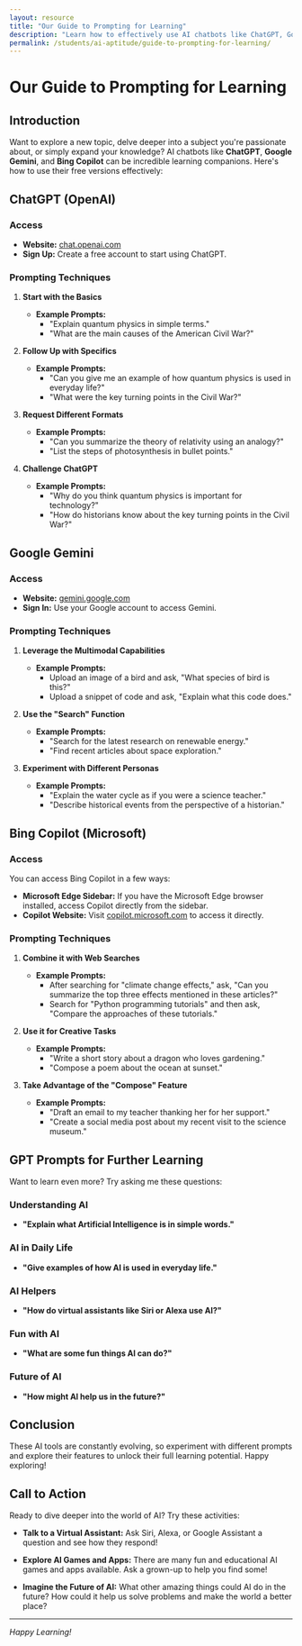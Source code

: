 ```yaml
---
layout: resource
title: "Our Guide to Prompting for Learning"
description: "Learn how to effectively use AI chatbots like ChatGPT, Google Gemini, and Bing Copilot to explore new topics and expand your knowledge."
permalink: /students/ai-aptitude/guide-to-prompting-for-learning/
---
```


# Our Guide to Prompting for Learning

## Introduction
Want to explore a new topic, delve deeper into a subject you're passionate about, or simply expand your knowledge? AI chatbots like **ChatGPT**, **Google Gemini**, and **Bing Copilot** can be incredible learning companions. Here's how to use their free versions effectively:

## ChatGPT (OpenAI)

### Access
- **Website:** [chat.openai.com](https://chat.openai.com)
- **Sign Up:** Create a free account to start using ChatGPT.

### Prompting Techniques

1. **Start with the Basics**
   - **Example Prompts:**
     - "Explain quantum physics in simple terms."
     - "What are the main causes of the American Civil War?"

2. **Follow Up with Specifics**
   - **Example Prompts:**
     - "Can you give me an example of how quantum physics is used in everyday life?"
     - "What were the key turning points in the Civil War?"

3. **Request Different Formats**
   - **Example Prompts:**
     - "Can you summarize the theory of relativity using an analogy?"
     - "List the steps of photosynthesis in bullet points."

4. **Challenge ChatGPT**
   - **Example Prompts:**
     - "Why do you think quantum physics is important for technology?"
     - "How do historians know about the key turning points in the Civil War?"

## Google Gemini

### Access
- **Website:** [gemini.google.com](https://gemini.google.com)
- **Sign In:** Use your Google account to access Gemini.

### Prompting Techniques

1. **Leverage the Multimodal Capabilities**
   - **Example Prompts:**
     - Upload an image of a bird and ask, "What species of bird is this?"
     - Upload a snippet of code and ask, "Explain what this code does."

2. **Use the "Search" Function**
   - **Example Prompts:**
     - "Search for the latest research on renewable energy."
     - "Find recent articles about space exploration."

3. **Experiment with Different Personas**
   - **Example Prompts:**
     - "Explain the water cycle as if you were a science teacher."
     - "Describe historical events from the perspective of a historian."

## Bing Copilot (Microsoft)

### Access
You can access Bing Copilot in a few ways:
- **Microsoft Edge Sidebar:** If you have the Microsoft Edge browser installed, access Copilot directly from the sidebar.
- **Copilot Website:** Visit [copilot.microsoft.com](https://copilot.microsoft.com) to access it directly.

### Prompting Techniques

1. **Combine it with Web Searches**
   - **Example Prompts:**
     - After searching for "climate change effects," ask, "Can you summarize the top three effects mentioned in these articles?"
     - Search for "Python programming tutorials" and then ask, "Compare the approaches of these tutorials."

2. **Use it for Creative Tasks**
   - **Example Prompts:**
     - "Write a short story about a dragon who loves gardening."
     - "Compose a poem about the ocean at sunset."

3. **Take Advantage of the "Compose" Feature**
   - **Example Prompts:**
     - "Draft an email to my teacher thanking her for her support."
     - "Create a social media post about my recent visit to the science museum."

## GPT Prompts for Further Learning
Want to learn even more? Try asking me these questions:

### Understanding AI
- **"Explain what Artificial Intelligence is in simple words."**

### AI in Daily Life
- **"Give examples of how AI is used in everyday life."**

### AI Helpers
- **"How do virtual assistants like Siri or Alexa use AI?"**

### Fun with AI
- **"What are some fun things AI can do?"**

### Future of AI
- **"How might AI help us in the future?"**

## Conclusion
These AI tools are constantly evolving, so experiment with different prompts and explore their features to unlock their full learning potential. Happy exploring!

## Call to Action
Ready to dive deeper into the world of AI? Try these activities:

- **Talk to a Virtual Assistant:** Ask Siri, Alexa, or Google Assistant a question and see how they respond!
  
- **Explore AI Games and Apps:** There are many fun and educational AI games and apps available. Ask a grown-up to help you find some!
  
- **Imagine the Future of AI:** What other amazing things could AI do in the future? How could it help us solve problems and make the world a better place?

---
*Happy Learning!*
